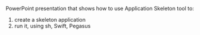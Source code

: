 PowerPoint presentation that shows how to use Application Skeleton tool to:
  1) create a skeleton application
  2) run it, using sh, Swift, Pegasus


